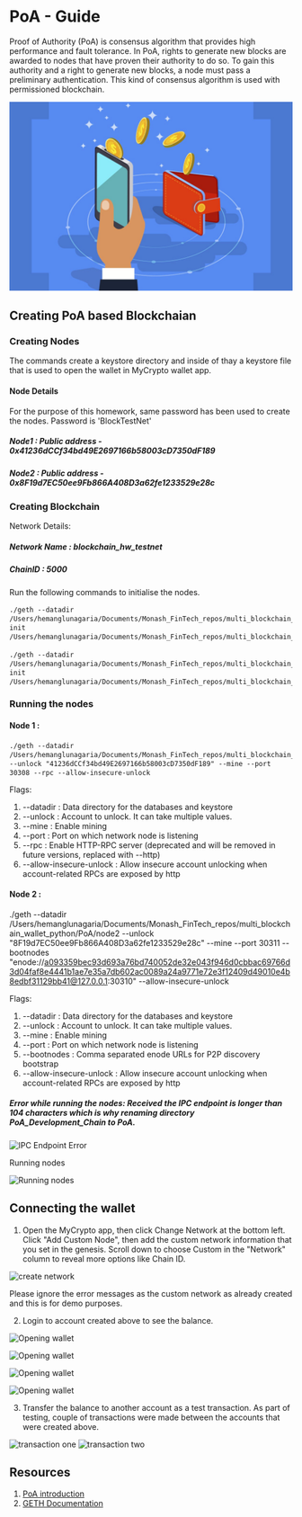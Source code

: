 # PoA - Guide

Proof of Authority (PoA) is consensus algorithm that provides high performance and fault tolerance. In PoA, rights to generate new blocks are awarded to nodes that have proven their authority to do so. To gain this authority and a right to generate new blocks, a node must pass a preliminary authentication. This kind of consensus algorithm is used with permissioned blockchain.

![Introduction](Images/introduction.jpeg)

## Creating PoA based Blockchaian

### Creating Nodes


The commands create a keystore directory and inside of thay a keystore file that is used to open the wallet in MyCrypto wallet app.

#### Node Details

For the purpose of this homework, same password has been used to create the nodes. Password is 'BlockTestNet'

##### <b>Node1 : Public address - 0x41236dCCf34bd49E2697166b58003cD7350dF189</b>
##### <b>Node2 : Public address - 0x8F19d7EC50ee9Fb866A408D3a62fe1233529e28c</b>

### Creating Blockchain

Network Details:

##### <b>Network Name :  blockchain_hw_testnet</b>
##### <b>ChainID : 5000</b>

Run the following commands to initialise the nodes.

```
./geth --datadir /Users/hemanglunagaria/Documents/Monash_FinTech_repos/multi_blockchain_wallet_python/PoA/node1  init /Users/hemanglunagaria/Documents/Monash_FinTech_repos/multi_blockchain_wallet_python/PoA/test_net.json 

./geth --datadir /Users/hemanglunagaria/Documents/Monash_FinTech_repos/multi_blockchain_wallet_python/PoA/node2  init /Users/hemanglunagaria/Documents/Monash_FinTech_repos/multi_blockchain_wallet_python/PoA/test_net.json 
```

### Running the nodes

#### Node 1 : 

```
./geth --datadir /Users/hemanglunagaria/Documents/Monash_FinTech_repos/multi_blockchain_wallet_python/PoA/node1  --unlock "41236dCCf34bd49E2697166b58003cD7350dF189" --mine --port 30308 --rpc --allow-insecure-unlock
```

Flags:

1. --datadir : Data directory for the databases and keystore
2. --unlock : Account to unlock. It can take multiple values.
3. --mine : Enable mining
4. --port :  Port on which network node is listening
5. --rpc : Enable HTTP-RPC server (deprecated and will be removed in future versions, replaced with --http)
6. --allow-insecure-unlock : Allow insecure account unlocking when account-related RPCs are exposed by http

#### Node 2 :

./geth --datadir /Users/hemanglunagaria/Documents/Monash_FinTech_repos/multi_blockchain_wallet_python/PoA/node2  --unlock "8F19d7EC50ee9Fb866A408D3a62fe1233529e28c" --mine --port 30311 --bootnodes "enode://a093359bec93d693a76bd740052de32e043f946d0cbbac69766d3d04faf8e4441b1ae7e35a7db602ac0089a24a9771e72e3f12409d49010e4b8edbf31129bb41@127.0.0.1:30310" --allow-insecure-unlock

Flags:

1. --datadir : Data directory for the databases and keystore
2. --unlock : Account to unlock. It can take multiple values.
3. --mine : Enable mining
4. --port :  Port on which network node is listening
5. --bootnodes : Comma separated enode URLs for P2P discovery bootstrap
6. --allow-insecure-unlock : Allow insecure account unlocking when account-related RPCs are exposed by http

##### Error while running  the nodes: Received the IPC endpoint is longer than 104 characters which is why renaming directory PoA_Development_Chain to PoA.

![IPC Endpoint Error](Screenshots/name_length_error.png)

Running nodes

![Running nodes](Screenshots/Running_nodes.png)

## Connecting the wallet

1. Open the MyCrypto app, then click Change Network at the bottom left. Click "Add Custom Node", then add the custom network information that you set in the genesis. Scroll down to choose Custom in the "Network" column to reveal more options like Chain ID. 

![create network](Screenshots/Custom_network_node_creation.png)

Please ignore the error messages as the custom network as already created and this is for demo purposes.

2. Login to account created above to see the balance.

![Opening wallet](Screenshots/opening_wallet_1.png)

![Opening wallet](Screenshots/opening_wallet_2.png)

![Opening wallet](Screenshots/opening_wallet_3.png)

![Opening wallet](Screenshots/opening_wallet_4.png)

3. Transfer the balance to another account as a test transaction. As part of testing, couple of transactions were made between the accounts that were created above.

![transaction one](Screenshots/Transaction_1.png)
![transaction two](Screenshots/Transaction_2.png)

## Resources

1. [PoA introduction](https://apla.readthedocs.io/en/latest/concepts/consensus.html)
2. [GETH Documentation](https://geth.ethereum.org/docs/interface/command-line-options)